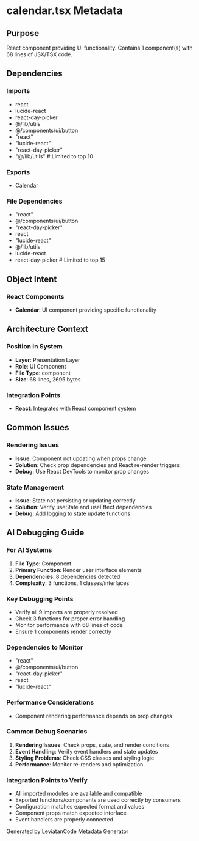 # calendar.tsx Metadata

## Purpose
React component providing UI functionality. Contains 1 component(s) with 68 lines of JSX/TSX code.

## Dependencies

### Imports
- react
- lucide-react
- react-day-picker
- @/lib/utils
- @/components/ui/button
- "react"
- "lucide-react"
- "react-day-picker"
- "@/lib/utils"  # Limited to top 10

### Exports
- Calendar 

### File Dependencies
- "react"
- @/components/ui/button
- "react-day-picker"
- react
- "lucide-react"
- @/lib/utils
- lucide-react
- react-day-picker  # Limited to top 15

## Object Intent

### React Components
- **Calendar**: UI component providing specific functionality


## Architecture Context

### Position in System
- **Layer**: Presentation Layer
- **Role**: UI Component
- **File Type**: component
- **Size**: 68 lines, 2695 bytes

### Integration Points
- **React**: Integrates with React component system

## Common Issues

### Rendering Issues
- **Issue**: Component not updating when props change
- **Solution**: Check prop dependencies and React re-render triggers
- **Debug**: Use React DevTools to monitor prop changes

### State Management
- **Issue**: State not persisting or updating correctly
- **Solution**: Verify useState and useEffect dependencies
- **Debug**: Add logging to state update functions

## AI Debugging Guide

### For AI Systems
1. **File Type**: Component
2. **Primary Function**: Render user interface elements
3. **Dependencies**: 8 dependencies detected
4. **Complexity**: 3 functions, 1 classes/interfaces

### Key Debugging Points
- Verify all 9 imports are properly resolved
- Check 3 functions for proper error handling
- Monitor performance with 68 lines of code
- Ensure 1 components render correctly

### Dependencies to Monitor
- "react"
- @/components/ui/button
- "react-day-picker"
- react
- "lucide-react"

### Performance Considerations
- Component rendering performance depends on prop changes

### Common Debug Scenarios
1. **Rendering Issues**: Check props, state, and render conditions
2. **Event Handling**: Verify event handlers and state updates
3. **Styling Problems**: Check CSS classes and styling logic
4. **Performance**: Monitor re-renders and optimization

### Integration Points to Verify
- All imported modules are available and compatible
- Exported functions/components are used correctly by consumers
- Configuration matches expected format and values
- Component props match expected interface
- Event handlers are properly connected

Generated by LeviatanCode Metadata Generator
